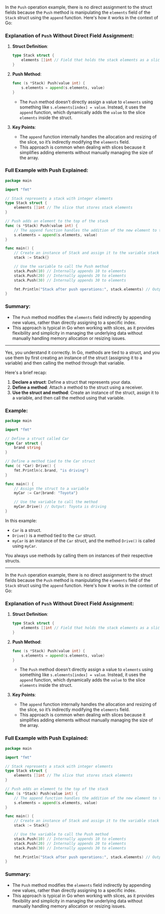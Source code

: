 In the `Push` operation example, there is no direct assignment to the struct fields because the `Push` method is manipulating the `elements` field of the `Stack` struct using the `append` function. Here's how it works in the context of Go:

### Explanation of `Push` Without Direct Field Assignment:

1. **Struct Definition**:
   ```go
   type Stack struct {
       elements []int // Field that holds the stack elements as a slice of integers
   }
   ```

2. **Push Method**:
   ```go
   func (s *Stack) Push(value int) {
       s.elements = append(s.elements, value)
   }
   ```

   - The `Push` method doesn’t directly assign a value to `elements` using something like `s.elements[index] = value`. Instead, it uses the `append` function, which dynamically adds the `value` to the slice `elements` inside the struct.

3. **Key Points**:
   - The `append` function internally handles the allocation and resizing of the slice, so it’s indirectly modifying the `elements` field.
   - This approach is common when dealing with slices because it simplifies adding elements without manually managing the size of the array.

### Full Example with Push Explained:

```go
package main

import "fmt"

// Stack represents a stack with integer elements
type Stack struct {
    elements []int // The slice that stores stack elements
}

// Push adds an element to the top of the stack
func (s *Stack) Push(value int) {
    // The append function handles the addition of the new element to the slice
    s.elements = append(s.elements, value)
}

func main() {
    // Create an instance of Stack and assign it to the variable stack
    stack := Stack{}

    // Use the variable to call the Push method
    stack.Push(10) // Internally appends 10 to elements
    stack.Push(20) // Internally appends 20 to elements
    stack.Push(30) // Internally appends 30 to elements

    fmt.Println("Stack after push operations:", stack.elements) // Output: [10 20 30]
}
```

### Summary:
- The `Push` method modifies the `elements` field indirectly by appending new values, rather than directly assigning to a specific index.
- This approach is typical in Go when working with slices, as it provides flexibility and simplicity in managing the underlying data without manually handling memory allocation or resizing issues.

---

Yes, you understand it correctly. In Go, methods are tied to a struct, and you use them by first creating an instance of the struct (assigning it to a variable) and then calling the method through that variable. 

Here's a brief recap:

1. **Declare a struct**: Define a struct that represents your data.
2. **Define a method**: Attach a method to the struct using a receiver.
3. **Use the struct and method**: Create an instance of the struct, assign it to a variable, and then call the method using that variable.

### Example:

```go
package main

import "fmt"

// Define a struct called Car
type Car struct {
    brand string
}

// Define a method tied to the Car struct
func (c *Car) Drive() {
    fmt.Println(c.brand, "is driving")
}

func main() {
    // Assign the struct to a variable
    myCar := Car{brand: "Toyota"}

    // Use the variable to call the method
    myCar.Drive() // Output: Toyota is driving
}
```

In this example:
- `Car` is a struct.
- `Drive()` is a method tied to the `Car` struct.
- `myCar` is an instance of the `Car` struct, and the method `Drive()` is called using `myCar`. 

You always use methods by calling them on instances of their respective structs.

---
In the `Push` operation example, there is no direct assignment to the struct fields because the `Push` method is manipulating the `elements` field of the `Stack` struct using the `append` function. Here's how it works in the context of Go:

### Explanation of `Push` Without Direct Field Assignment:

1. **Struct Definition**:
   ```go
   type Stack struct {
       elements []int // Field that holds the stack elements as a slice of integers
   }
   ```

2. **Push Method**:
   ```go
   func (s *Stack) Push(value int) {
       s.elements = append(s.elements, value)
   }
   ```

   - The `Push` method doesn’t directly assign a value to `elements` using something like `s.elements[index] = value`. Instead, it uses the `append` function, which dynamically adds the `value` to the slice `elements` inside the struct.

3. **Key Points**:
   - The `append` function internally handles the allocation and resizing of the slice, so it’s indirectly modifying the `elements` field.
   - This approach is common when dealing with slices because it simplifies adding elements without manually managing the size of the array.

### Full Example with Push Explained:

```go
package main

import "fmt"

// Stack represents a stack with integer elements
type Stack struct {
    elements []int // The slice that stores stack elements
}

// Push adds an element to the top of the stack
func (s *Stack) Push(value int) {
    // The append function handles the addition of the new element to the slice
    s.elements = append(s.elements, value)
}

func main() {
    // Create an instance of Stack and assign it to the variable stack
    stack := Stack{}

    // Use the variable to call the Push method
    stack.Push(10) // Internally appends 10 to elements
    stack.Push(20) // Internally appends 20 to elements
    stack.Push(30) // Internally appends 30 to elements

    fmt.Println("Stack after push operations:", stack.elements) // Output: [10 20 30]
}
```

### Summary:
- The `Push` method modifies the `elements` field indirectly by appending new values, rather than directly assigning to a specific index.
- This approach is typical in Go when working with slices, as it provides flexibility and simplicity in managing the underlying data without manually handling memory allocation or resizing issues.